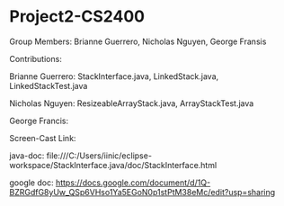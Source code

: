 # Project2-CS2400
Group Members: Brianne Guerrero, Nicholas Nguyen, George Fransis
  
  
Contributions:

  Brianne Guerrero: StackInterface.java, LinkedStack.java, LinkedStackTest.java
  
  Nicholas Nguyen: ResizeableArrayStack.java, ArrayStackTest.java
  
  George Francis: 
 
Screen-Cast Link: 

java-doc: file:///C:/Users/iinic/eclipse-workspace/StackInterface.java/doc/StackInterface.html

google doc: https://docs.google.com/document/d/1Q-BZRGdfG8yUw_QSp6VHso1Ya5EGoN0p1stPtM38eMc/edit?usp=sharing
